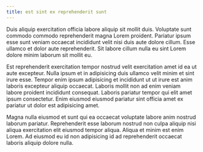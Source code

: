 ```yaml
---
title: est sint ex reprehenderit sunt
---
```


Duis aliquip exercitation officia labore aliquip sit mollit duis. Voluptate sunt commodo commodo reprehenderit magna Lorem proident. Pariatur ipsum esse sunt veniam occaecat incididunt velit nisi duis aute dolore cillum. Esse ullamco et dolor aute reprehenderit. Sit labore cillum nulla eu sint Lorem dolore minim laborum sit mollit eu.

Est reprehenderit exercitation tempor nostrud velit exercitation amet id ea ut aute excepteur. Nulla ipsum et in adipisicing duis ullamco velit minim et sint irure esse. Tempor enim ipsum adipisicing et incididunt ut ut irure est anim laboris excepteur aliquip occaecat. Laboris mollit non ad enim veniam labore proident incididunt consequat. Laboris pariatur tempor qui elit amet ipsum consectetur. Enim eiusmod eiusmod pariatur sint officia amet ex pariatur ut dolor est adipisicing amet.

Magna nulla eiusmod et sunt qui ea occaecat voluptate labore anim nostrud laborum pariatur. Reprehenderit esse laborum nostrud non culpa aliquip nisi aliqua exercitation elit eiusmod tempor aliqua. Aliqua et minim est enim Lorem. Ad eiusmod eu id non adipisicing id ad reprehenderit occaecat laboris aliquip dolore nulla.
